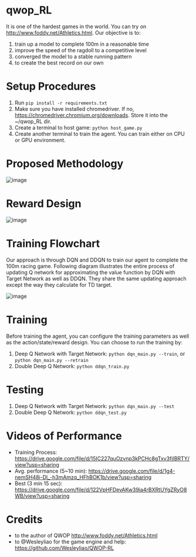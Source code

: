 # qwop_RL
It is one of the hardest games in the world. You can try on http://www.foddy.net/Athletics.html.
Our objective is to:
1) train up a model to complete 100m in a reasonable time
2) improve the speed of the ragdoll to a competitive level
3) converged the model to a stable running pattern
4) to create the best record on our own

# Setup Procedures
1) Run `pip install -r requirements.txt`
2) Make sure you have installed chromedriver. If no, https://chromedriver.chromium.org/downloads. Store it into the ~/qwop_RL dir.
3) Create a terminal to host game:
    `python host_game.py`
4) Create another terminal to train the agent. You can train either on CPU or GPU environment.

# Proposed Methodology
![image](https://user-images.githubusercontent.com/69416199/163233261-24721c28-1641-4fdf-bd45-5d97c5a6f57d.png)

# Reward Design
![image](https://user-images.githubusercontent.com/69416199/163232728-0fad0aa0-7d4d-484c-9199-214eb28e1348.png)

# Training Flowchart
Our approach is through DQN and DDQN to train our agent to complete the 100m racing game. Following diagram illustrates the entire process of updating Q network for approximating the value function by DQN with Target Network as well as DDQN. They share the same updating approach except the way they calculate for TD target.

![image](https://user-images.githubusercontent.com/69416199/161551941-4612d814-ab15-4d43-97c1-3109cd0eca6a.png)

# Training
Before training the agent, you can configure the training parameters as well as the action/state/reward design. You can choose to run the training by:
1) Deep Q Network with Target Network: `python dqn_main.py --train`, or `python dqn_main.py --retrain`
2) Double Deep Q Network: `python ddqn_train.py`

# Testing
1) Deep Q Network with Target Network: `python dqn_main.py --test`
2) Double Deep Q Network: `python ddqn_test.py`

# Videos of Performance
- Training Process: https://drive.google.com/file/d/15IC227quOzvnp3kPCHc8gTxv3fjIBRTY/view?usp=sharing
- Avg. performance (5~10 min): https://drive.google.com/file/d/1g4-nemSH48i-Dl_-h3mAmzq_HFhBOK1b/view?usp=sharing
- Best (3 min 15 sec): https://drive.google.com/file/d/122VpHFDevAKw39ia4rBXRtUYgZRyO8WB/view?usp=sharing

# Credits
- to the author of QWOP http://www.foddy.net/Athletics.html
- to @Wesleyliao for the game engine and help: https://github.com/Wesleyliao/QWOP-RL
